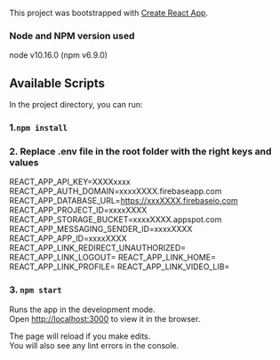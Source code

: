 This project was bootstrapped with [Create React App](https://github.com/facebook/create-react-app).

### Node and NPM version used
node v10.16.0 (npm v6.9.0)

## Available Scripts

In the project directory, you can run:

### 1.`npm install`

### 2. Replace .env file in the root folder with the right keys and values
 
REACT_APP_API_KEY=XXXXxxxx
REACT_APP_AUTH_DOMAIN=xxxxXXXX.firebaseapp.com
REACT_APP_DATABASE_URL=https://xxxXXXX.firebaseio.com
REACT_APP_PROJECT_ID=xxxxXXXX
REACT_APP_STORAGE_BUCKET=xxxxXXXX.appspot.com
REACT_APP_MESSAGING_SENDER_ID=xxxxXXXX
REACT_APP_APP_ID=xxxxXXXX
REACT_APP_LINK_REDIRECT_UNAUTHORIZED=
REACT_APP_LINK_LOGOUT=
REACT_APP_LINK_HOME=
REACT_APP_LINK_PROFILE=
REACT_APP_LINK_VIDEO_LIB=

### 3. `npm start`

Runs the app in the development mode.<br />
Open [http://localhost:3000](http://localhost:3000) to view it in the browser.

The page will reload if you make edits.<br />
You will also see any lint errors in the console.
